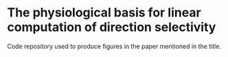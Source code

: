 # The physiological basis for linear computation of direction selectivity

Code repository used to produce figures in the paper mentioned in the title.
